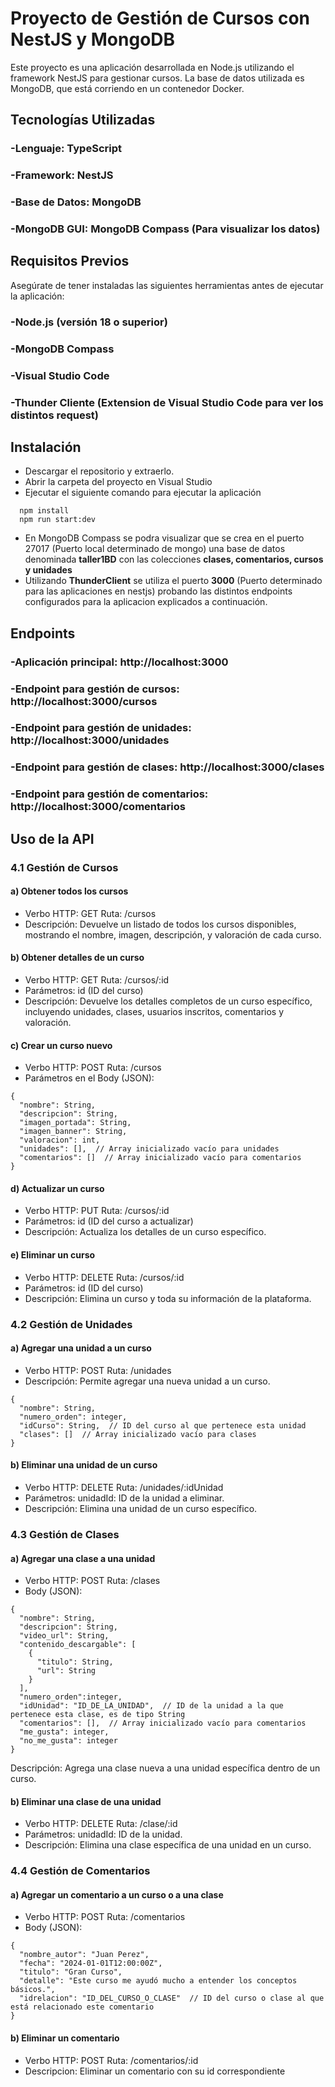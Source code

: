 # Proyecto de Gestión de Cursos con NestJS y MongoDB
Este proyecto es una aplicación desarrollada en Node.js utilizando el framework NestJS para gestionar cursos. La base de datos utilizada es MongoDB, que está corriendo en un contenedor Docker.

## Tecnologías Utilizadas
### -Lenguaje: TypeScript
### -Framework: NestJS
### -Base de Datos: MongoDB
### -MongoDB GUI: MongoDB Compass (Para visualizar los datos)
  
## Requisitos Previos
Asegúrate de tener instaladas las siguientes herramientas antes de ejecutar la aplicación:

### -Node.js (versión 18 o superior)
### -MongoDB Compass
### -Visual Studio Code
### -Thunder Cliente (Extension de Visual Studio Code para ver los distintos request)


## Instalación

- Descargar el repositorio y extraerlo.
- Abrir la carpeta del proyecto en Visual Studio
- Ejecutar el siguiente comando para ejecutar la aplicación
  
```
  npm install
  npm run start:dev
```
- En MongoDB Compass se podra visualizar que se crea en el puerto 27017 (Puerto local determinado de mongo) una base de datos denominada **taller1BD** con las colecciones **clases, comentarios, cursos y unidades**
- Utilizando **ThunderClient** se utiliza el puerto **3000** (Puerto determinado para las aplicaciones en nestjs) probando las distintos endpoints configurados para la aplicacion explicados a continuación. 

## Endpoints
### -Aplicación principal: http://localhost:3000 
### -Endpoint para gestión de cursos: http://localhost:3000/cursos
### -Endpoint para gestión de unidades: http://localhost:3000/unidades
### -Endpoint para gestión de clases: http://localhost:3000/clases
### -Endpoint para gestión de comentarios: http://localhost:3000/comentarios


## Uso de la API

### 4.1 Gestión de Cursos

#### a) Obtener todos los cursos
- Verbo HTTP: GET Ruta: /cursos
- Descripción: Devuelve un listado de todos los cursos disponibles, mostrando el nombre, imagen, descripción, y valoración de cada curso.

#### b) Obtener detalles de un curso
- Verbo HTTP: GET Ruta: /cursos/:id
- Parámetros: id (ID del curso)
- Descripción: Devuelve los detalles completos de un curso específico, incluyendo unidades, clases, usuarios inscritos, comentarios y valoración.

#### c) Crear un curso nuevo
- Verbo HTTP: POST Ruta: /cursos
- Parámetros en el Body (JSON):

```
{
  "nombre": String,
  "descripcion": String,
  "imagen_portada": String,
  "imagen_banner": String,
  "valoracion": int,
  "unidades": [],  // Array inicializado vacío para unidades
  "comentarios": []  // Array inicializado vacío para comentarios
}
```

#### d) Actualizar un curso
- Verbo HTTP: PUT Ruta: /cursos/:id 
- Parámetros: id (ID del curso a actualizar) 
- Descripción: Actualiza los detalles de un curso específico.


#### e) Eliminar un curso
- Verbo HTTP: DELETE Ruta: /cursos/:id
- Parámetros: id (ID del curso) 
- Descripción: Elimina un curso y toda su información de la plataforma.

### 4.2 Gestión de Unidades
#### a) Agregar una unidad a un curso
- Verbo HTTP: POST Ruta: /unidades
- Descripción: Permite agregar una nueva unidad a un curso.
```
{
  "nombre": String,
  "numero_orden": integer,
  "idCurso": String,  // ID del curso al que pertenece esta unidad
  "clases": []  // Array inicializado vacío para clases
}

```


#### b) Eliminar una unidad de un curso
- Verbo HTTP: DELETE Ruta: /unidades/:idUnidad
- Parámetros: unidadId: ID de la unidad a eliminar.
- Descripción: Elimina una unidad de un curso específico.

### 4.3 Gestión de Clases
#### a) Agregar una clase a una unidad
- Verbo HTTP: POST Ruta: /clases
- Body (JSON):

```
{
  "nombre": String,
  "descripcion": String,
  "video_url": String,
  "contenido_descargable": [
    {
      "titulo": String,
      "url": String
    }
  ],
  "numero_orden":integer,
  "idUnidad": "ID_DE_LA_UNIDAD",  // ID de la unidad a la que pertenece esta clase, es de tipo String
  "comentarios": [],  // Array inicializado vacío para comentarios
  "me_gusta": integer,
  "no_me_gusta": integer
}

```

Descripción: Agrega una clase nueva a una unidad específica dentro de un curso.

#### b) Eliminar una clase de una unidad
- Verbo HTTP: DELETE Ruta: /clase/:id
- Parámetros:  unidadId: ID de la unidad. 
- Descripción: Elimina una clase específica de una unidad en un curso.

### 4.4 Gestión de Comentarios
#### a) Agregar un comentario a un curso o a una clase
- Verbo HTTP: POST Ruta: /comentarios
- Body (JSON):

```
{
  "nombre_autor": "Juan Perez",
  "fecha": "2024-01-01T12:00:00Z",
  "titulo": "Gran Curso",
  "detalle": "Este curso me ayudó mucho a entender los conceptos básicos.",
  "idrelacion": "ID_DEL_CURSO_O_CLASE"  // ID del curso o clase al que está relacionado este comentario
}
```

#### b) Eliminar un comentario 
- Verbo HTTP: POST Ruta: /comentarios/:id
- Descripcion: Eliminar un comentario con su id correspondiente


